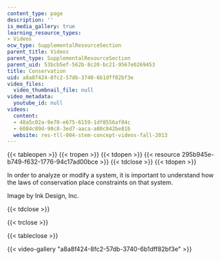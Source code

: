 ```yaml
---
content_type: page
description: ''
is_media_gallery: true
learning_resource_types:
- Videos
ocw_type: SupplementalResourceSection
parent_title: Videos
parent_type: SupplementalResourceSection
parent_uid: 53bcb5ef-562b-8c20-bc21-9567e0269453
title: Conservation
uid: a8a8f424-8fc2-57db-3740-6b1dff82bf3e
video_files:
  video_thumbnail_file: null
video_metadata:
  youtube_id: null
videos:
  content:
  - 48a5c02a-9e70-e675-6159-1df8556af84c
  - 6084c89d-90c8-3ed7-aaca-a80c842be81b
  website: res-tll-004-stem-concept-videos-fall-2013
---
```


{{< tableopen >}}
{{< tropen >}}
{{< tdopen >}}
{{< resource 295b945e-b749-f632-1776-94c17ad00bce >}}
{{< tdclose >}}
{{< tdopen >}}


In order to analyze or modify a system, it is important to understand how the laws of conservation place constraints on that system.

Image by Ink Design, Inc.


{{< tdclose >}}

{{< trclose >}}

{{< tableclose >}}

{{< video-gallery "a8a8f424-8fc2-57db-3740-6b1dff82bf3e" >}}

